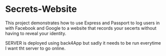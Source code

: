 # Secrets-Website

This project demonstrates how to use Express and Passport to log users in with Facebook and Google to a website that records your secerts without having to reveal your identity.


SERVER is deployed using back4App but sadly it needs to be run everytime I want tht server to go online.
